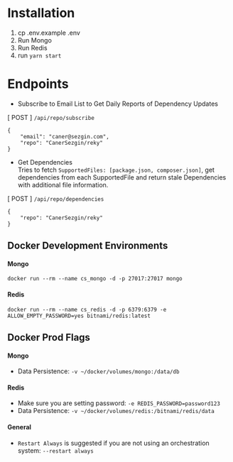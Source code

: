 # Installation

1. cp .env.example .env
2. Run Mongo
3. Run Redis
4. run `yarn start`

# Endpoints

- Subscribe to Email List to Get Daily Reports of Dependency Updates

[ POST ] `/api/repo/subscribe`

```
{
    "email": "caner@sezgin.com",
    "repo": "CanerSezgin/reky"
}
```

- Get Dependencies <br>
  Tries to fetch `SupportedFiles: [package.json, composer.json]`, get dependencies from each SupportedFile and return stale Dependencies with additional file information.

[ POST ] `/api/repo/dependencies`

```
{
    "repo": "CanerSezgin/reky"
}
```

## Docker Development Environments

#### Mongo

`docker run --rm --name cs_mongo -d -p 27017:27017 mongo`

#### Redis

`docker run --rm --name cs_redis -d -p 6379:6379 -e ALLOW_EMPTY_PASSWORD=yes bitnami/redis:latest`

## Docker Prod Flags

#### Mongo

- Data Persistence: `-v ~/docker/volumes/mongo:/data/db`

#### Redis

- Make sure you are setting password: `-e REDIS_PASSWORD=password123`
- Data Persistence: `-v ~/docker/volumes/redis:/bitnami/redis/data`

#### General

- `Restart Always` is suggested if you are not using an orchestration system: `--restart always`
